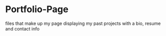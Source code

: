 # Portfolio-Page
files that make up my page displaying my past projects with a bio, resume and contact info
